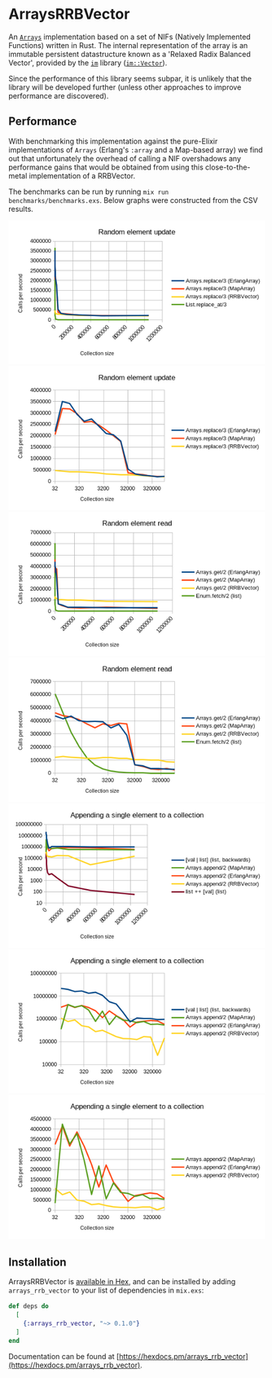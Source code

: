 # ArraysRRBVector

An [`Arrays`](https://github.com/Qqwy/elixir-arrays) implementation based on a set of NIFs (Natively Implemented Functions) written in Rust.
The internal representation of the array is an immutable persistent datastructure known as a 'Relaxed Radix Balanced Vector', provided by the [`im`](http://immutable.rs/) library ([`im::Vector`](https://docs.rs/im/15.0.0/im/vector/struct.Vector.html)).

Since the performance of this library seems subpar, it is unlikely that the library will be developed further (unless other approaches to improve performance are discovered).

## Performance

With benchmarking this implementation against the pure-Elixir implementations of `Arrays` (Erlang's `:array` and a Map-based array) we find out that unfortunately the overhead of calling a NIF overshadows any performance gains that would be obtained from using this close-to-the-metal implementation of a RRBVector.

The benchmarks can be run by running `mix run benchmarks/benchmarks.exs`.
Below graphs were constructed from the CSV results.

![random_update](https://github.com/Qqwy/elixir-arrays_rrb_vector/blob/master/benchmark_runs/random_element_update.png)
![random_update](https://github.com/Qqwy/elixir-arrays_rrb_vector/blob/master/benchmark_runs/random_element_update_focus.png)
![random_read](https://github.com/Qqwy/elixir-arrays_rrb_vector/blob/master/benchmark_runs/random_element_read.png)
![random_read](https://github.com/Qqwy/elixir-arrays_rrb_vector/blob/master/benchmark_runs/random_element_read_focus.png)
![append](https://github.com/Qqwy/elixir-arrays_rrb_vector/blob/master/benchmark_runs/append_graph.png)
![append](https://github.com/Qqwy/elixir-arrays_rrb_vector/blob/master/benchmark_runs/append_graph_focus.png)
![append](https://github.com/Qqwy/elixir-arrays_rrb_vector/blob/master/benchmark_runs/append_graph_focus2.png)


## Installation

ArraysRRBVector is [available in Hex](https://hex.pm/docs/publish), and can be installed
by adding `arrays_rrb_vector` to your list of dependencies in `mix.exs`:

```elixir
def deps do
  [
    {:arrays_rrb_vector, "~> 0.1.0"}
  ]
end
```

Documentation can be found at [https://hexdocs.pm/arrays_rrb_vector](https://hexdocs.pm/arrays_rrb_vector).

